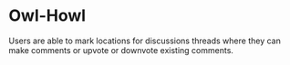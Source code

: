 # Owl-Howl
Users are able to mark locations for discussions threads where they can make comments or upvote or downvote existing comments. 
